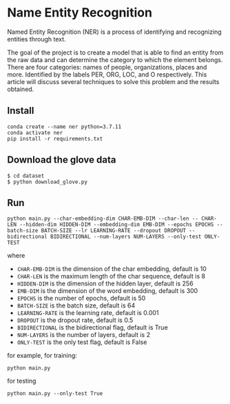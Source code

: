 # Name Entity Recognition

Named Entity Recognition (NER) is a process of identifying and recognizing entities through text.

The goal of the project is to create a model that is able to find an entity from the raw data and can determine the category to which the element belongs. There are four categories: names of people, organizations, places and more. Identified by the labels PER, ORG, LOC, and O respectively. This article will discuss several techniques to solve this problem and the results obtained.

## Install 

```
conda create --name ner python=3.7.11
conda activate ner
pip install -r requirements.txt
```

## Download the glove data

```
$ cd dataset
$ python download_glove.py
```

## Run 

```
python main.py --char-embedding-dim CHAR-EMB-DIM --char-len -- CHAR-LEN --hidden-dim HIDDEN-DIM --embedding-dim EMB-DIM --epochs EPOCHS --batch-size BATCH-SIZE --lr LEARNING-RATE --dropout DROPOUT --bidirectional BIDIRECTIONAL --num-layers NUM-LAYERS --only-test ONLY-TEST
```
where

- `CHAR-EMB-DIM` is the dimension of the char embedding, default is 10
- `CHAR-LEN` is the maximum length of the char sequence, default is 8
- `HIDDEN-DIM` is the dimension of the hidden layer, default is 256
- `EMB-DIM` is the dimension of the word embedding, default is 300
- `EPOCHS` is the number of epochs, default is 50
- `BATCH-SIZE` is the batch size, default is 64
- `LEARNING-RATE` is the learning rate, default is 0.001
- `DROPOUT` is the dropout rate, default is 0.5
- `BIDIRECTIONAL` is the bidirectional flag, default is True
- `NUM-LAYERS` is the number of layers, default is 2
- `ONLY-TEST` is the only test flag, default is False


for example, for training:

```
python main.py
```

for testing
```
python main.py --only-test True
```
